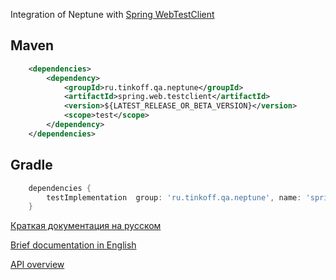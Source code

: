 Integration of Neptune with [Spring WebTestClient](https://spring.getdocs.org/en-US/spring-framework-docs/docs/testing/integration-testing/webtestclient.html)

## Maven

```xml
    <dependencies>
        <dependency>
            <groupId>ru.tinkoff.qa.neptune</groupId>
            <artifactId>spring.web.testclient</artifactId>
            <version>${LATEST_RELEASE_OR_BETA_VERSION}</version>
            <scope>test</scope>
        </dependency>
    </dependencies>
```

## Gradle

```groovy
    dependencies {
        testImplementation  group: 'ru.tinkoff.qa.neptune', name: 'spring.web.testclient', version: LATEST_RELEASE_OR_BETA_VERSION
    }
```

[Краткая документация на русском](./doc/rus/README.MD)

[Brief documentation in English](./doc/eng/README.MD)

[API overview](https://tinkoffcreditsystems.github.io/neptune/spring.web.testclient/index.html)